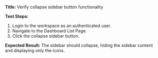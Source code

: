 **Title:** Verify collapse sidebar button functionality

**Test Steps:**
1. Login to the workspace as an authenticated user.
2. Navigate to the Dashboard List Page.
3. Click the collapse sidebar button.

**Expected Result:**
The sidebar should collapse, hiding the sidebar content and displaying only the icons. 